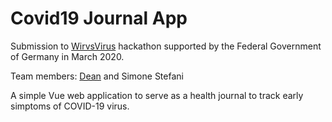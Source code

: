# Covid19 Journal App

Submission to [WirvsVirus](https://www.deutschland.de/en/topic/knowledge/hackathon-on-corona-wirvsvirus-brings-solutions) hackathon supported by the Federal Government of Germany in March 2020.

Team members: [Dean](https://github.com/Daynex) and Simone Stefani


A simple Vue web application to serve as a health journal to track early simptoms of COVID-19 virus.
